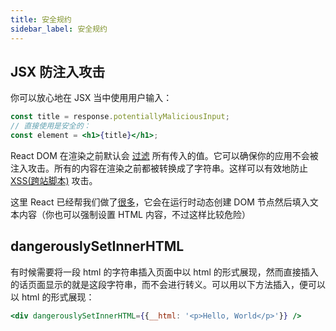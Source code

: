 ```yaml
---
title: 安全规约
sidebar_label: 安全规约
---
```


## JSX 防注入攻击

你可以放心地在 JSX 当中使用用户输入：

```jsx
const title = response.potentiallyMaliciousInput;
// 直接使用是安全的：
const element = <h1>{title}</h1>;
```

React DOM 在渲染之前默认会 [过滤](http://stackoverflow.com/questions/7381974/which-characters-need-to-be-escaped-on-html) 所有传入的值。它可以确保你的应用不会被注入攻击。所有的内容在渲染之前都被转换成了字符串。这样可以有效地防止 [XSS\(跨站脚本\)](https://en.wikipedia.org/wiki/Cross-site_scripting) 攻击。

这里 React 已经帮我们做了[很多](https://facebook.github.io/react/docs/introducing-jsx.html#jsx-prevents-injection-attacks)，它会在运行时动态创建 DOM 节点然后填入文本内容（你也可以强制设置 HTML 内容，不过这样比较危险）

## dangerouslySetInnerHTML

有时候需要将一段 html 的字符串插入页面中以 html 的形式展现，然而直接插入的话页面显示的就是这段字符串，而不会进行转义。可以用以下方法插入，便可以以 html 的形式展现：

```jsx
<div dangerouslySetInnerHTML={{__html: '<p>Hello, World</p>'}} />
```

